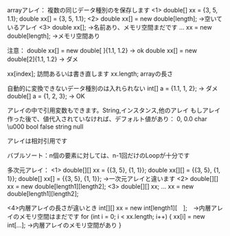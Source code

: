 arrayアレイ：
複数の同じデータ種別のを保存します
<1>
double[] xx = {3, 5, 1.1};
double xx[] = {3, 5, 1.1};
<2>
double xx[] = new double[length]; ->空いているアレイ
<3>
double xx[]; ->名前あり、メモリ空間まだです
...
xx = new double[length]; ->メモリ空間あり

注意：
double xx[] = new double[  ]{1.1, 1.2} -> ok
double xx[] = new double[2]{1.1, 1.2} -> ダメ

xx[index]; 訪問あるいは書き直します
xx.length; arrayの長さ

自動的に変換できないデータ種別のは入れられない
int[] a = {1.1, 1, 2}; -> ダメ
double[] a = {1, 2, 3}; -> OK

アレイの中で引用変数もできます。String,インスタンス,他のアレイ
もしアレイ作った後で、値代入されていなければ、デフォルト値があり：
0, 0.0 
char \u000
bool false
string null

アレイは相対引用です

バブルソート：n個の要素に対しては、n-1回だけのLoopが十分です

多次元アレイ：
<1>
double[][] xx = {{3, 5}, {1, 1}};
double xx[][] = {{3, 5}, {1, 1}};
double[] xx[] = {{3, 5}, {1, 1}}; ->一次元アレイと違います
<2>
double[][] xx = new double[length1][length2];
<3>
double[][] xx;
...
xx = new double[length1][length2];

<4>内層アレイの長さが違いとき
int[][] xx = new int[length1][　];　->内層アレイのメモリ空間はまだです
for (int i = 0; i < xx.length; i++) {
	xx[i] = new int[...];	->内層アレイのメモリ空間があり
}
